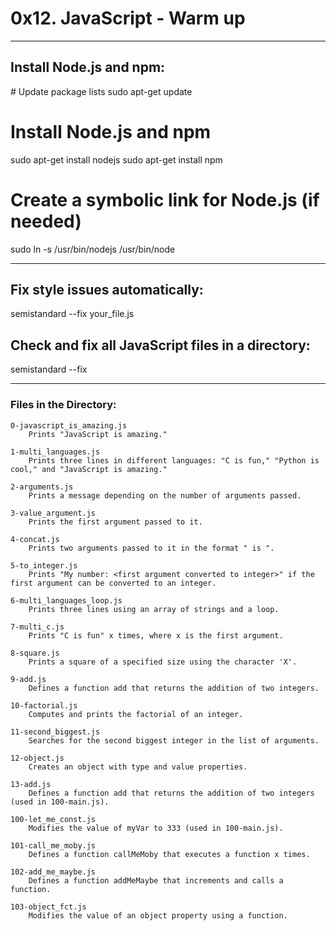 
<h1>0x12. JavaScript - Warm up </h1>
<hr>
<h2>Install Node.js and npm: </h2>
# Update package lists
sudo apt-get update

# Install Node.js and npm
sudo apt-get install nodejs
sudo apt-get install npm

# Create a symbolic link for Node.js (if needed)
sudo ln -s /usr/bin/nodejs /usr/bin/node
<hr>

<h2>Fix style issues automatically: </h2>
semistandard --fix your_file.js

<h2>Check and fix all JavaScript files in a directory: </h2>
semistandard --fix
<hr>

<h3>Files in the Directory:</h3>

    0-javascript_is_amazing.js
        Prints "JavaScript is amazing."

    1-multi_languages.js
        Prints three lines in different languages: "C is fun," "Python is cool," and "JavaScript is amazing."

    2-arguments.js
        Prints a message depending on the number of arguments passed.

    3-value_argument.js
        Prints the first argument passed to it.

    4-concat.js
        Prints two arguments passed to it in the format " is ".

    5-to_integer.js
        Prints "My number: <first argument converted to integer>" if the first argument can be converted to an integer.

    6-multi_languages_loop.js
        Prints three lines using an array of strings and a loop.

    7-multi_c.js
        Prints "C is fun" x times, where x is the first argument.

    8-square.js
        Prints a square of a specified size using the character 'X'.

    9-add.js
        Defines a function add that returns the addition of two integers.

    10-factorial.js
        Computes and prints the factorial of an integer.

    11-second_biggest.js
        Searches for the second biggest integer in the list of arguments.

    12-object.js
        Creates an object with type and value properties.

    13-add.js
        Defines a function add that returns the addition of two integers (used in 100-main.js).

    100-let_me_const.js
        Modifies the value of myVar to 333 (used in 100-main.js).

    101-call_me_moby.js
        Defines a function callMeMoby that executes a function x times.

    102-add_me_maybe.js
        Defines a function addMeMaybe that increments and calls a function.

    103-object_fct.js
        Modifies the value of an object property using a function.

